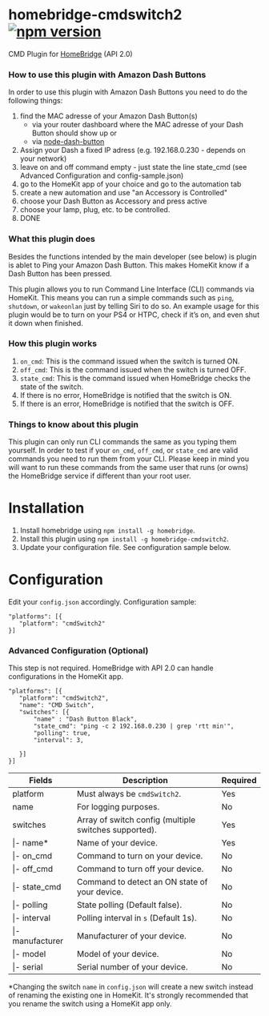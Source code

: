 # homebridge-cmdswitch2 [![npm version](https://badge.fury.io/js/homebridge-cmdswitch2.svg)](https://badge.fury.io/js/homebridge-cmdswitch2)
CMD Plugin for [HomeBridge](https://github.com/nfarina/homebridge) (API 2.0)

### How to use this plugin with Amazon Dash Buttons
In order to use this plugin with Amazon Dash Buttons you need to do the following things:
1. find the MAC adresse of your Amazon Dash Button(s)
   - via your router dashboard where the MAC adresse of your Dash Button should show up
      or
   - via [node-dash-button](https://github.com/hortinstein/node-dash-button)
2. Assign your Dash a fixed IP adress (e.g. 192.168.0.230 - depends on your network)
3. leave on and off command empty - just state the line state_cmd (see Advanced Configuration and config-sample.json)
4. go to the HomeKit app of your choice and go to the automation tab
5. create a new automation and use "an Accessory is Controlled"
6. choose your Dash Button as Accessory and press active
7. choose your lamp, plug, etc. to be controlled.
8. DONE

### What this plugin does
Besides the functions intended by the main developer (see below) is plugin is ablet to Ping your Amazon Dash Button. This makes HomeKit know if a Dash Button has been pressed.

This plugin allows you to run Command Line Interface (CLI) commands via HomeKit. This means you can run a simple commands such as `ping`, `shutdown`, or `wakeonlan` just by telling Siri to do so. An example usage for this plugin would be to turn on your PS4 or HTPC, check if it’s on, and even shut it down when finished.

### How this plugin works
1. `on_cmd`: This is the command issued when the switch is turned ON.
2. `off_cmd`: This is the command issued when the switch is turned OFF.
3. `state_cmd`: This is the command issued when HomeBridge checks the state of the switch.
  1. If there is no error, HomeBridge is notified that the switch is ON.
  2. If there is an error, HomeBridge is notified that the switch is OFF.

### Things to know about this plugin
This plugin can only run CLI commands the same as you typing them yourself. In order to test if your `on_cmd`, `off_cmd`, or `state_cmd` are valid commands you need to run them from your CLI. Please keep in mind you will want to run these commands from the same user that runs (or owns) the HomeBridge service if different than your root user.

# Installation
1. Install homebridge using `npm install -g homebridge`.
2. Install this plugin using `npm install -g homebridge-cmdswitch2`.
3. Update your configuration file. See configuration sample below.

# Configuration
Edit your `config.json` accordingly. Configuration sample:
 ```
"platforms": [{
    "platform": "cmdSwitch2"
}]
```

### Advanced Configuration (Optional)
This step is not required. HomeBridge with API 2.0 can handle configurations in the HomeKit app.
 ```
"platforms": [{
    "platform": "cmdSwitch2",
    "name": "CMD Switch",
    "switches": [{
        "name" : "Dash Button Black",
        "state_cmd": "ping -c 2 192.168.0.230 | grep 'rtt min'",
        "polling": true,
        "interval": 3,
        
    }]
}]
```


| Fields           | Description                                           | Required |
|------------------|-------------------------------------------------------|----------|
| platform         | Must always be `cmdSwitch2`.                          | Yes      |
| name             | For logging purposes.                                 | No       |
| switches         | Array of switch config (multiple switches supported). | Yes      |
| \|- name\*       | Name of your device.                                  | Yes      |
| \|- on_cmd       | Command to turn on your device.                       | No       |
| \|- off_cmd      | Command to turn off your device.                      | No       |
| \|- state_cmd    | Command to detect an ON state of your device.         | No       |
| \|- polling      | State polling (Default false).                        | No       |
| \|- interval     | Polling interval in `s` (Default 1s).                 | No       |
| \|- manufacturer | Manufacturer of your device.                          | No       |
| \|- model        | Model of your device.                                 | No       |
| \|- serial       | Serial number of your device.                         | No       |
\*Changing the switch `name` in `config.json` will create a new switch instead of renaming the existing one in HomeKit. It's strongly recommended that you rename the switch using a HomeKit app only.
